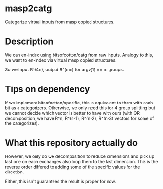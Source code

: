 # masp2catg
Categorize virtual inputs from masp copied structures.

# Description
We can en-index using bitsofcotton/catg from raw inputs.
Analogy to this, we want to en-index via virtual masp copied structures.

So we input R^(4n), output R^(mn) for argv\[1\] == m groups.

# Tips on dependency
If we implement bitsofcotton/specific, this is equivalent to them with each bit as a categorizers.
Otherwise, we only need this for 4 group splitting but we cannot decide which vector is better to have with ours
(with QR decomposition, we have R^n, R^(n-1), R^(n-2), R^(n-3) vectors for some of the categorizes).

# What this repository actually do
However, we only do QR decomposition to reduce dimensions and pick up last one on each exchanges also loop them to the last dimension.
This is the reverse order differed to adding some of the specific values for the direction.

Either, this isn't guarantees the result is proper for now.

